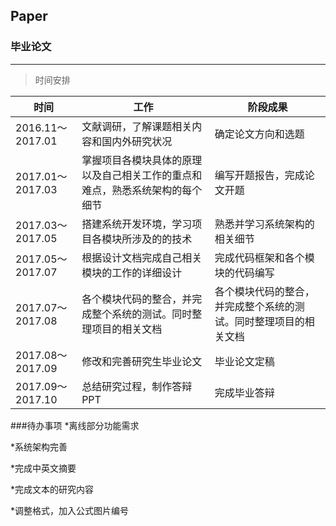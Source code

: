 ## Paper
### 毕业论文
***
>时间安排

|时间|工作|阶段成果|
|---|---|---|
|2016.11～2017.01|文献调研，了解课题相关内容和国内外研究状况|确定论文方向和选题|
|2017.01～2017.03|掌握项目各模块具体的原理以及自己相关工作的重点和难点，熟悉系统架构的每个细节|编写开题报告，完成论文开题|
|2017.03～2017.05|搭建系统开发环境，学习项目各模块所涉及的的技术|熟悉并学习系统架构的相关细节|
|2017.05～2017.07|根据设计文档完成自己相关模块的工作的详细设计|完成代码框架和各个模块的代码编写|
|2017.07～2017.08|各个模块代码的整合，并完成整个系统的测试。同时整理项目的相关文档|各个模块代码的整合，并完成整个系统的测试。同时整理项目的相关文档|
|2017.08～2017.09|修改和完善研究生毕业论文|毕业论文定稿|
|2017.09～2017.10|总结研究过程，制作答辩PPT|完成毕业答辩|###待办事项
*离线部分功能需求

*系统架构完善

*完成中英文摘要

*完成文本的研究内容

*调整格式，加入公式图片编号




